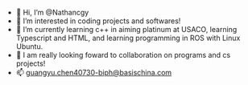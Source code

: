 - 👋 Hi, I’m @Nathancgy
- 👀 I’m interested in coding projects and softwares!
- 🌱 I’m currently learning c++ in aiming platinum at USACO, learning Typescript and HTML, and learning programming in ROS with Linux Ubuntu.
- 💞️ I am really looking foward to collaboration on programs and cs projects!
- 📫 guangyu.chen40730-biph@basischina.com

<!---
Nathancgy/Nathancgy is a ✨ special ✨ repository because its `README.md` (this file) appears on your GitHub profile.
You can click the Preview link to take a look at your changes.
--->
